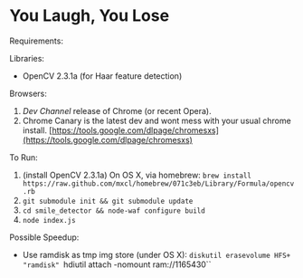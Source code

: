 You Laugh, You Lose
====================

Requirements:

  Libraries:
   + OpenCV 2.3.1a (for Haar feature detection)

  Browsers:
   1. *Dev Channel* release of Chrome (or recent Opera). 
   2. Chrome Canary is the latest dev and wont mess with your usual chrome install.
      [https://tools.google.com/dlpage/chromesxs](https://tools.google.com/dlpage/chromesxs)



To Run:
  1. (install OpenCV 2.3.1a)
    On OS X, via homebrew: `brew install https://raw.github.com/mxcl/homebrew/071c3eb/Library/Formula/opencv.rb`
  2. `git submodule init && git submodule update`
  3. `cd smile_detector && node-waf configure build`
  4. `node index.js`

Possible Speedup:
  + Use ramdisk as tmp img store (under OS X): `diskutil erasevolume HFS+ "ramdisk" `hdiutil attach -nomount ram://1165430``
